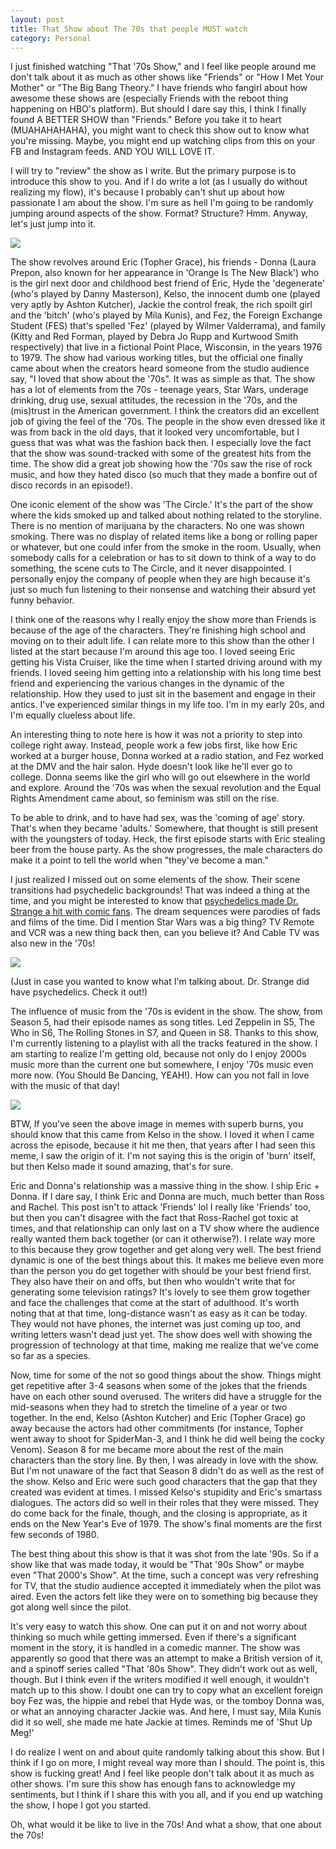 ```yaml
---
layout: post
title: That Show about The 70s that people MUST watch
category: Personal
---
```


I just finished watching "That '70s Show," and I feel like people around me don't talk about it as much as other shows like "Friends" or "How I Met Your Mother" or "The Big Bang Theory." I have friends who fangirl about how awesome these shows are (especially Friends with the reboot thing happening on HBO's platform). But should I dare say this, I think I finally found A BETTER SHOW than "Friends." Before you take it to heart (MUAHAHAHAHA), you might want to check this show out to know what you're missing. Maybe, you might end up watching clips from this on your FB and Instagram feeds. AND YOU WILL LOVE IT.

I will try to "review" the show as I write. But the primary purpose is to introduce this show to you. And if I do write a lot (as I usually do without realizing my flow), it's because I probably can't shut up about how passionate I am about the show. I'm sure as hell I'm going to be randomly jumping around aspects of the show. Format? Structure? Hmm. Anyway, let's just jump into it.

![](https://raw.githubusercontent.com/vineetjc/vineetjc.github.io/master/images/that70.jpg)

The show revolves around Eric (Topher Grace), his friends - Donna (Laura Prepon, also known for her appearance in 'Orange Is The New Black') who is the girl next door and childhood best friend of Eric, Hyde the 'degenerate' (who's played by Danny Masterson), Kelso, the innocent dumb one (played very aptly by Ashton Kutcher), Jackie the control freak, the rich spoilt girl and the 'bitch' (who's played by Mila Kunis), and Fez, the Foreign Exchange Student (FES) that's spelled 'Fez' (played by Wilmer Valderrama), and family (Kitty and Red Forman, played by Debra Jo Rupp and Kurtwood Smith respectively) that live in a fictional Point Place, Wisconsin, in the years 1976 to 1979. The show had various working titles, but the official one finally came about when the creators heard someone from the studio audience say, "I loved that show about the '70s". It was as simple as that. The show has a lot of elements from the 70s - teenage years, Star Wars, underage drinking, drug use, sexual attitudes, the recession in the '70s, and the (mis)trust in the American government. I think the creators did an excellent job of giving the feel of the '70s. The people in the show even dressed like it was from back in the old days, that it looked very uncomfortable, but I guess that was what was the fashion back then. I especially love the fact that the show was sound-tracked with some of the greatest hits from the time. The show did a great job showing how the '70s saw the rise of rock music, and how they hated disco (so much that they made a bonfire out of disco records in an episode!).

One iconic element of the show was 'The Circle.' It's the part of the show where the kids smoked up and talked about nothing related to the storyline. There is no mention of marijuana by the characters. No one was shown smoking. There was no display of related items like a bong or rolling paper or whatever, but one could infer from the smoke in the room. Usually, when somebody calls for a celebration or has to sit down to think of a way to do something, the scene cuts to The Circle, and it never disappointed. I personally enjoy the company of people when they are high because it's just so much fun listening to their nonsense and watching their absurd yet funny behavior.

I think one of the reasons why I really enjoy the show more than Friends is because of the age of the characters. They're finishing high school and moving on to their adult life. I can relate more to this show than the other I listed at the start because I'm around this age too. I loved seeing Eric getting his Vista Cruiser, like the time when I started driving around with my friends. I loved seeing him getting into a relationship with his long time best friend and experiencing the various changes in the dynamic of the relationship. How they used to just sit in the basement and engage in their antics. I've experienced similar things in my life too. I'm in my early 20s, and I'm equally clueless about life.

An interesting thing to note here is how it was not a priority to step into college right away. Instead, people work a few jobs first, like how Eric worked at a burger house, Donna worked at a radio station, and Fez worked at the DMV and the hair salon. Hyde doesn't look like he'll ever go to college. Donna seems like the girl who will go out elsewhere in the world and explore. Around the '70s was when the sexual revolution and the Equal Rights Amendment came about, so feminism was still on the rise.

To be able to drink, and to have had sex, was the 'coming of age' story. That's when they became 'adults.' Somewhere, that thought is still present with the youngsters of today. Heck, the first episode starts with Eric stealing beer from the house party. As the show progresses, the male characters do make it a point to tell the world when "they've become a man."

I just realized I missed out on some elements of the show. Their scene transitions had psychedelic backgrounds! That was indeed a thing at the time, and you might be interested to know that [psychedelics made Dr. Strange a hit with comic fans]. The dream sequences were parodies of fads and films of the time. Did I mention Star Wars was a big thing? TV Remote and VCR was a new thing back then, can you believe it? And Cable TV was also new in the '70s!

[psychedelics made Dr. Strange a hit with comic fans]: https://bigmouthmag.wordpress.com/2016/10/24/dr-strange-psychedelic-secrets/

![](https://raw.githubusercontent.com/vineetjc/vineetjc.github.io/master/images/drstrange.jpg)

(Just in case you wanted to know what I'm talking about. Dr. Strange did have psychedelics. Check it out!)

The influence of music from the '70s is evident in the show. The show, from Season 5, had their episode names as song titles. Led Zeppelin in S5, The Who in S6, The Rolling Stones in S7, and Queen in S8. Thanks to this show, I'm currently listening to a playlist with all the tracks featured in the show. I am starting to realize I'm getting old, because not only do I enjoy 2000s music more than the current one but somewhere, I enjoy '70s music even more now. (You Should Be Dancing, YEAH!). How can you not fall in love with the music of that day!

![](https://raw.githubusercontent.com/vineetjc/vineetjc.github.io/master/images/kelsoburns.jpg)

BTW, If you've seen the above image in memes with superb burns, you should know that this came from Kelso in the show. I loved it when I came across the episode, because it hit me then, that years after I had seen this meme, I saw the origin of it. I'm not saying this is the origin of 'burn' itself, but then Kelso made it sound amazing, that's for sure.

Eric and Donna's relationship was a massive thing in the show. I ship Eric + Donna. If I dare say, I think Eric and Donna are much, much better than Ross and Rachel. This post isn't to attack 'Friends' lol I really like 'Friends' too, but then you can't disagree with the fact that Ross-Rachel got toxic at times, and that relationship can only last on a TV show where the audience really wanted them back together (or can it otherwise?). I relate way more to this because they grow together and get along very well. The best friend dynamic is one of the best things about this. It makes me believe even more than the person you do get together with should be your best friend first. They also have their on and offs, but then who wouldn't write that for generating some television ratings? It's lovely to see them grow together and face the challenges that come at the start of adulthood. It's worth noting that at that time, long-distance wasn't as easy as it can be today. They would not have phones, the internet was just coming up too, and writing letters wasn't dead just yet. The show does well with showing the progression of technology at that time, making me realize that we've come so far as a species.

Now, time for some of the not so good things about the show. Things might get repetitive after 3-4 seasons when some of the jokes that the friends have on each other sound overused. The writers did have a struggle for the mid-seasons when they had to stretch the timeline of a year or two together. In the end, Kelso (Ashton Kutcher) and Eric (Topher Grace) go away because the actors had other commitments (for instance, Topher went away to shoot for SpiderMan-3, and I think he did well being the cocky Venom). Season 8 for me became more about the rest of the main characters than the story line. By then, I was already in love with the show. But I'm not unaware of the fact that Season 8 didn't do as well as the rest of the show. Kelso and Eric were such good characters that the gap that they created was evident at times. I missed Kelso's stupidity and Eric's smartass dialogues. The actors did so well in their roles that they were missed. They do come back for the finale, though, and the closing is appropriate, as it ends on the New Year's Eve of 1979. The show's final moments are the first few seconds of 1980.

The best thing about this show is that it was shot from the late '90s. So if a show like that was made today, it would be "That '90s Show" or maybe even "That 2000's Show". At the time, such a concept was very refreshing for TV, that the studio audience accepted it immediately when the pilot was aired. Even the actors felt like they were on to something big because they got along well since the pilot.

It's very easy to watch this show. One can put it on and not worry about thinking so much while getting immersed. Even if there's a significant moment in the story, it is handled in a comedic manner. The show was apparently so good that there was an attempt to make a British version of it, and a spinoff series called "That '80s Show". They didn't work out as well, though. But I think even if the writers modified it well enough, it wouldn't match up to this show. I doubt one can try to copy what an excellent foreign boy Fez was, the hippie and rebel that Hyde was, or the tomboy Donna was, or what an annoying character Jackie was. And here, I must say, Mila Kunis did it so well, she made me hate Jackie at times. Reminds me of 'Shut Up Meg!'

I do realize I went on and about quite randomly talking about this show. But I think if I go on more, I might reveal way more than I should. The point is, this show is fucking great! And I feel like people don't talk about it as much as other shows. I'm sure this show has enough fans to acknowledge my sentiments, but I think if I share this with you all, and if you end up watching the show, I hope I got you started.

Oh, what would it be like to live in the 70s! And what a show, that one about the 70s!
